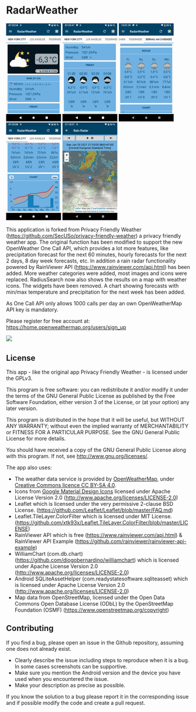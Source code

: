 # RadarWeather

<img src="fastlane/metadata/android/en-US/images/phoneScreenshots/2.png" width="150"/> <img src="fastlane/metadata/android/en-US/images/phoneScreenshots/3.png" width="150"/> <img src="fastlane/metadata/android/en-US/images/phoneScreenshots/4.png" width="150"/> <img src="fastlane/metadata/android/en-US/images/phoneScreenshots/5.png" width="150"/> <img src="fastlane/metadata/android/en-US/images/phoneScreenshots/6.png" width="150"/>

This application is forked from Privacy Friendly Weather (https://github.com/SecUSo/privacy-friendly-weather) a privacy friendly weather app.
The original function has been modified to support the new OpenWeather One Call API, which provides a lot more features, like precipitation forecast for the next 60 minutes,
hourly forecasts for the next 2 days, 8 day week forecasts, etc. In addition a rain radar functionality powered by RainViewer API (https://www.rainviewer.com/api.html) has been added. More weather categories were added, most images and icons were replaced. RadiusSearch now also shows the results on a map with weather icons.
The widgets have been removed. A chart showing forecasts with min/max temperature and precipitation for the next week has been added.

As One Call API only allows 1000 calls per day an own OpenWeatherMap API key is mandatory.

Please register for free account at: https://home.openweathermap.org/users/sign_up

[<img src="https://fdroid.gitlab.io/artwork/badge/get-it-on.png" height="75">](https://f-droid.org/de/packages/org.woheller69.weather/)


## License

This app - like the original app Privacy Friendly Weather - is licensed under the GPLv3.

This program is free software: you can redistribute it and/or modify
it under the terms of the GNU General Public License as published by
the Free Software Foundation, either version 3 of the License, or
(at your option) any later version.

This program is distributed in the hope that it will be useful,
but WITHOUT ANY WARRANTY; without even the implied warranty of
MERCHANTABILITY or FITNESS FOR A PARTICULAR PURPOSE.  See the
GNU General Public License for more details.

You should have received a copy of the GNU General Public License
along with this program. If not, see <http://www.gnu.org/licenses/>.


The app also uses:
- The weather data service is provided by [OpenWeatherMap](https://openweathermap.org/), under <a href='http://creativecommons.org/licenses/by-sa/4.0/'>Creative Commons licence CC BY-SA 4.0</a>.
- Icons from [Google Material Design Icons](https://material.io/resources/icons/) licensed under Apache License Version 2.0 (http://www.apache.org/licenses/LICENSE-2.0)
- Leaflet which is licensed under the very permissive 2-clause BSD License. (https://github.com/Leaflet/Leaflet/blob/master/FAQ.md)
- Leaflet.TileLayer.ColorFilter which is licensed under MIT License. (https://github.com/xtk93x/Leaflet.TileLayer.ColorFilter/blob/master/LICENSE)
- RainViewer API which is free (https://www.rainviewer.com/api.html) & RainViewer API Example (https://github.com/rainviewer/rainviewer-api-example)
- WilliamChart (com.db.chart) (https://github.com/diogobernardino/williamchart) which is licensed under Apache License Version 2.0 (http://www.apache.org/licenses/LICENSE-2.0)
- Android SQLiteAssetHelper (com.readystatesoftware.sqliteasset) which is licensed under Apache License Version 2.0 (http://www.apache.org/licenses/LICENSE-2.0)
- Map data from OpenStreetMap, licensed under the Open Data Commons Open Database License (ODbL) by the OpenStreetMap Foundation (OSMF) (https://www.openstreetmap.org/copyright)

## Contributing

If you find a bug, please open an issue in the Github repository, assuming one does not already exist.
  - Clearly describe the issue including steps to reproduce when it is a bug. In some cases screenshots can be supportive.
  - Make sure you mention the Android version and the device you have used when you encountered the issue.
  - Make your description as precise as possible.

If you know the solution to a bug please report it in the corresponding issue and if possible modify the code and create a pull request.